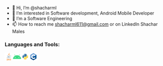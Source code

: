 - 👋 Hi, I’m @shacharml
- 👀 I’m interested in Software development, Android Mobile Developer
- 🌱 I’m a Software Engineering
- 📫 How to reach me shacharml611@gmail.com or on LinkedIn Shachar Males


### Languages and Tools:

<img align="left" alt="Java" width="26px" src="https://raw.githubusercontent.com/github/explore/80688e429a7d4ef2fca1e82350fe8e3517d3494d/topics/java/java.png" />
<img align="left" alt="Android Studio" width="26px" src="https://raw.githubusercontent.com/github/explore/80688e429a7d4ef2fca1e82350fe8e3517d3494d/topics/android/android.png" />
<img align="left" alt="Python" width="26px" src="https://raw.githubusercontent.com/github/explore/80688e429a7d4ef2fca1e82350fe8e3517d3494d/topics/python/python.png" />
<img align="left" alt="C" width="26px" src="https://raw.githubusercontent.com/github/explore/f3e22f0dca2be955676bc70d6214b95b13354ee8/topics/c/c.png" />


<!---
shacharml/shacharml is a ✨ special ✨ repository because its `README.md` (this file) appears on your GitHub profile.
You can click the Preview link to take a look at your changes.
--->
